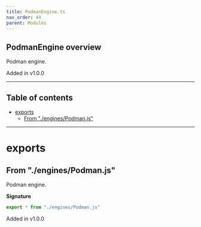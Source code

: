 ```yaml
---
title: PodmanEngine.ts
nav_order: 44
parent: Modules
---
```


## PodmanEngine overview

Podman engine.

Added in v1.0.0

---

<h2 class="text-delta">Table of contents</h2>

- [exports](#exports)
  - [From "./engines/Podman.js"](#from-enginespodmanjs)

---

# exports

## From "./engines/Podman.js"

Podman engine.

**Signature**

```ts
export * from "./engines/Podman.js"
```

Added in v1.0.0
